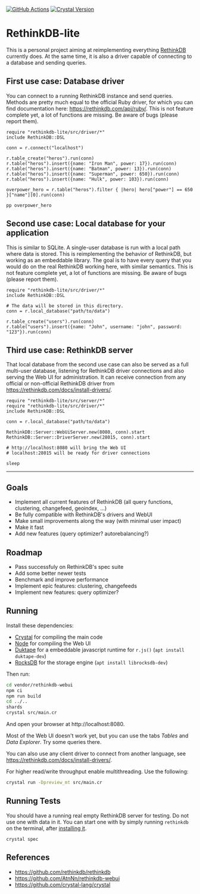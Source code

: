 [![GitHub Actions](https://github.com/lbguilherme/rethinkdb-lite/workflows/Crystal%20CI/badge.svg)](https://github.com/lbguilherme/rethinkdb-lite/actions?query=workflow%3A%22Crystal+CI%22) [![Crystal Version](https://img.shields.io/badge/crystal%20-1.0.0-brightgreen.svg)](https://github.com/crystal-lang/crystal/releases/tag/1.0.0)

# RethinkDB-lite

This is a personal project aiming at reimplementing everything [RethinkDB](https://rethinkdb.com) currently does. At the same time, it is also a driver capable of connecting to a database and sending queries.

## First use case: Database driver

You can connect to a running RethinkDB instance and send queries. Methods are pretty much equal to the official Ruby driver, for which you can find documentation here: https://rethinkdb.com/api/ruby/. This is not feature complete yet, a lot of functions are missing. Be aware of bugs (please report them).

```cr
require "rethinkdb-lite/src/driver/*"
include RethinkDB::DSL

conn = r.connect("localhost")

r.table_create("heros").run(conn)
r.table("heros").insert({name: "Iron Man", power: 17}).run(conn)
r.table("heros").insert({name: "Batman", power: 13}).run(conn)
r.table("heros").insert({name: "Superman", power: 650}).run(conn)
r.table("heros").insert({name: "Hulk", power: 103}).run(conn)

overpower_hero = r.table("heros").filter { |hero| hero["power"] == 650 }["name"][0].run(conn)

pp overpower_hero

```

## Second use case: Local database for your application

This is similar to SQLite. A single-user database is run with a local path where data is stored. This is reimplementing the behavior of RethinkDB, but working as an embeddable library. The goal is to have every query that you would do on the real RethinkDB working here, with similar semantics. This is not feature complete yet, a lot of functions are missing. Be aware of bugs (please report them).

```cr
require "rethinkdb-lite/src/driver/*"
include RethinkDB::DSL

# The data will be stored in this directory.
conn = r.local_database("path/to/data")

r.table_create("users").run(conn)
r.table("users").insert({name: "John", username: "john", password: "123"}).run(conn)

```

## Third use case: RethinkDB server

That local database from the second use case can also be served as a full multi-user database, listening for RethinkDB driver connections and also serving the Web UI for administration. It can receive connection from any official or non-official RethinkDB driver from https://rethinkdb.com/docs/install-drivers/.

```cr
require "rethinkdb-lite/src/server/*"
require "rethinkdb-lite/src/driver/*"
include RethinkDB::DSL

conn = r.local_database("path/to/data")

RethinkDB::Server::WebUiServer.new(8080, conn).start
RethinkDB::Server::DriverServer.new(28015, conn).start

# http://localhost:8080 will bring the Web UI
# localhost:28015 will be ready for driver connections

sleep
```

---

## Goals

- Implement all current features of RethinkDB (all query functions, clustering, changefeed, geoindex, ...)
- Be fully compatible with RethinkDB's drivers and WebUI
- Make small improvements along the way (with minimal user impact)
- Make it fast
- Add new features (query optimizer? autorebalancing?)

## Roadmap

- Pass successfuly on RethinkDB's spec suite
- Add some better newer tests
- Benchmark and improve performance
- Implement epic features: clustering, changefeeds
- Implement new features: query optimizer?

## Running

Install these dependencies:

- [Crystal](https://crystal-lang.org/) for compiling the main code
- [Node](https://nodejs.org/) for compiling the Web UI
- [Duktape](https://duktape.org/) for a embeddable javascript runtime for `r.js()` (`apt install duktape-dev`)
- [RocksDB](https://rocksdb.org/) for the storage engine (`apt install librocksdb-dev`)

Then run:

```sh
cd vendor/rethinkdb-webui
npm ci
npm run build
cd ../..
shards
crystal src/main.cr
```

And open your browser at http://localhost:8080.

Most of the Web UI doesn't work yet, but you can use the tabs _Tables_ and _Data Explorer_. Try some queries there.

You can also use any client driver to connect from another language, see https://rethinkdb.com/docs/install-drivers/.

For higher read/write throughput enable multithreading. Use the following:

```sh
crystal run -Dpreview_mt src/main.cr
```

## Running Tests

You should have a running real empty RethinkDB server for testing. Do not use one with data in it. You can start one with by simply running `rethinkdb` on the terminal, after [installing it](https://rethinkdb.com/).

```
crystal spec
```

## References

- https://github.com/rethinkdb/rethinkdb
- https://github.com/AtnNn/rethinkdb-webui
- https://github.com/crystal-lang/crystal
